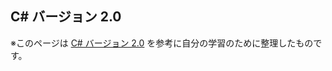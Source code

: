 ## C# バージョン 2.0

※このページは [C# バージョン 2.0](https://docs.microsoft.com/ja-jp/dotnet/csharp/whats-new/csharp-version-history#c-version-20) を参考に自分の学習のために整理したものです。
